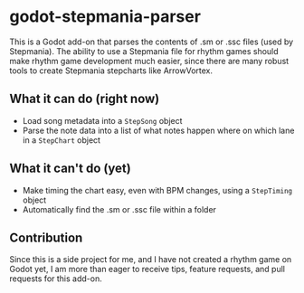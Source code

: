 # godot-stepmania-parser

This is a Godot add-on that parses the contents of .sm or .ssc files (used by Stepmania). The ability to use a Stepmania file for rhythm games should make rhythm game development much easier, since there are many robust tools to create Stepmania stepcharts like ArrowVortex.

## What it can do (right now)

* Load song metadata into a `StepSong` object
* Parse the note data into a list of what notes happen where on which lane in a `StepChart` object

## What it can't do (yet)

* Make timing the chart easy, even with BPM changes, using a `StepTiming` object
* Automatically find the .sm or .ssc file within a folder

## Contribution

Since this is a side project for me, and I have not created a rhythm game on Godot yet, I am more than eager to receive tips, feature requests, and pull requests for this add-on.
